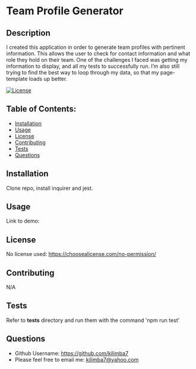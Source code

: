 # Team Profile Generator

  ## Description
  I created this application in order to generate team profiles with pertinent information. This allows the user to check for contact information and what role they hold on their team. One of the challenges I faced was getting my information to display, and all my tests to successfully run. I’m also still trying to find the best way to loop through my data, so that my page-template loads up better.

  [![License](https://img.shields.io/badge/License-NONE-inactive)](https://choosealicense.com/no-permission/)

  ## Table of Contents:
  - [Installation](#installation)
  - [Usage](#usage)
  - [License](#license)
  - [Contributing](#contributing)
  - [Tests](#tests)
  - [Questions](#questions)



  ## Installation
  Clone repo, install inquirer and jest.

  ## Usage
  Link to demo: 

  ## License
  No license used: https://choosealicense.com/no-permission/

  ## Contributing
  N/A

  ## Tests
  Refer to __tests__ directory and run them with the command 'npm run test'

  ## Questions
  - Github Username: https://github.com/kilimba7
  - Please feel free to email me: kilimba7@yahoo.com
